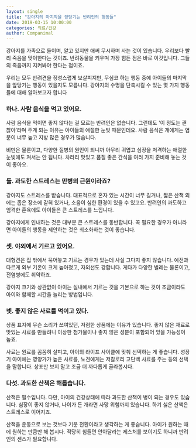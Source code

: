 ```yaml
---
layout: single
title: "강아지의 마지막을 앞당기는 반려인의 행동들"
date: 2019-03-15 10:00:00
categories: 의료/건강
author: Companimal
---
```


강아지를 가족으로 들이며, 알고 있지만 애써 무시하며 사는 것이 있습니다. 우리보다 빨리 죽음을 맞이한다는 것이죠. 반려동물을 키우며 가장 힘든 점은 바로 이것입니다. 그들의 죽음까지 지켜봐야 한다는 점이죠.

우리는 모두 반려견을 정성스럽게 보살피지만, 무심코 하는 행동 중에 아이들의 마지막을 앞당기는 행동이 있을지도 모릅니다. 강아지의 수명을 단축시킬 수 있는 몇 가지 행동들에 대해 알아보고자 합니다

### 하나. 사람 음식을 먹고 있어요.

사람 음식을 먹이면 좋지 않다는 걸 모르는 반려인은 없습니다. 그런데도 '이 정도는 괜찮아’라며 주게 되는 이유는 아이들의 애절한 눈빛 때문인데요. 사람 음식은 개에게는 염분이 너무 높고 지방 많은 경우가 많습니다.

비만은 물론이고, 다양한 질병의 원인이 되니까 아무리 귀엽고 심장을 저격하는 애절한 눈빛에도 져서는 안 됩니다. 차라리 맛있고 품질 좋은 간식을 여러 가지 준비해 놓는 것이 좋아요.

### 둘. 과도한 스트레스는 만병의 근원이라죠?

강아지도 스트레스를 받습니다. 대표적으로 혼자 있는 시간이 너무 길거나, 짧은 산책 외에는 좁은 장소에 갇혀 있거나, 소음이 심한 환경이 있을 수 있고요. 반려인의 과도하고 엄격한 훈육에도 아이들은 큰 스트레스를 느낍니다.

강아지에게 인내하는 것은 대부분 큰 스트레스를 동반합니다. 꼭 필요한 경우가 아니라면 아이들의 행동을 제안하는 것은 최소화하는 것이 좋습니다.

### 셋. 야외에서 기르고 있어요.

대형견은 집 밖에서 묶어놓고 기르는 경우가 있는데 사실 그다지 좋지 않습니다. 예전과 다르게 외부 기온이 크게 높아졌고, 자외선도 강합니다. 게다가 다양한 벌레는 물론이고, 전염병에도 취약하죠.

강아지 크기와 상관없이 아이는 실내에서 기르는 것을 기본으로 하는 것이 조금이라도 아이와 함께할 시간을 늘리는 방법입니다.

### 넷. 좋지 않은 사료를 먹이고 있다.

상품 표지에 무슨 소리가 쓰여있던, 저렴한 상품에는 이유가 있습니다. 좋지 않은 재료로 맛있는 사료를 만들려니 이상한 첨가물이나 좋지 않은 성분이 포함되어 있을 가능성이 높죠.

사료는 원료를 꼼꼼히 살피고, 아이의 라이프 사이클에 맞춰 선택하는 게 좋습니다. 성장기 아이에는 영양가가 높은 사료를, 노견에게는 저칼로리 고단백 사료를 주는 등의 선택을 말합니다. 상표만 보지 말고 조금 더 까다롭게 골라봅시다.

### 다섯. 과도한 산책은 해롭습니다.

산책은 필수입니다. 다만, 아이의 건강상태에 따라 과도한 산책이 병이 되는 경우도 있습니다. 심장이 좋지 않거나, 나이가 든 개라면 사망 위험까지 있습니다. 하기 싫은 산책은 스트레스로 이어지죠.

산책을 운동으로 보는 것보다 기분 전환이라고 생각하는 게 좋습니다. 아이가 원하는 때에 원하는 만큼만 해 봅시다. 적당히 힘들면 안아달라는 제스처를 보이기도 하니까 반려인의 센스가 필요합니다.
